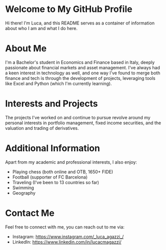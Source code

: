 # Welcome to My GitHub Profile

Hi there! I'm Luca, and this README serves as a container of information about who I am and what I do here.

# About Me

I'm a Bachelor's student in Economics and Finance based in Italy, deeply passionate about financial markets and asset management. I've always had a keen interest in technology as well, and one way I've found to merge both finance and tech is through the development of projects, leveraging tools like Excel and Python (which I'm currently learning).

# Interests and Projects

The projects I've worked on and continue to pursue revolve around my personal interests in portfolio management, fixed income securities, and the valuation and trading of derivatives.

# Additional Information

Apart from my academic and professional interests, I also enjoy:
- Playing chess (both online and OTB, 1650+ FIDE)
- Football (supporter of FC Barcelona)
- Traveling (I've been to 13 countries so far)
- Swimming
- Geography

# Contact Me

Feel free to connect with me, you can reach out to me via:
- Instagram: https://www.instagram.com/_luca_agazzi_/
- LinkedIn: https://www.linkedin.com/in/lucacmagazzi/
